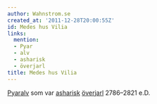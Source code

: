 ```yaml
---
author: Wahnstrom.se
created_at: '2011-12-28T20:00:55Z'
id: Medes hus Vilia
links:
  mention:
  - Pyar
  - alv
  - asharisk
  - överjarl
title: Medes hus Vilia
---
```


[Pyar][][alv] som var [asharisk][] [överjarl] 2786–2821 e.D.

  [Pyar]: Pyar
  [alv]: alv
  [asharisk]: asharisk
  [överjarl]: överjarl